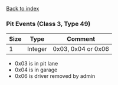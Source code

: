 [Back to index](index.md)

### Pit Events (Class 3, Type 49)

Size|Type|Comment
-|-|-
1|Integer|0x03, 0x04 or 0x06

* 0x03 is in pit lane
* 0x04 is in garage
* 0x06 is driver removed by admin

